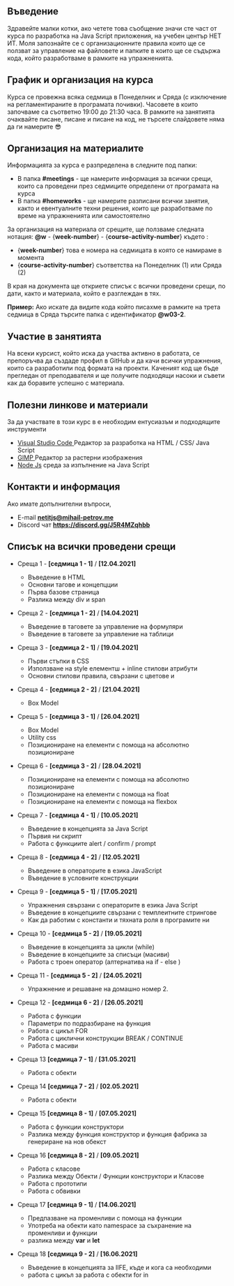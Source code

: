 ## Въведение
Здравейте малки котки, ако четете това съобщение значи сте част от курса по разработка на Java Script приложения, на учебен център НЕТ ИТ. Моля запознайте се с организационните правила които ще се ползват за управление на файловете и папките в които ще се съдържа кода, който разработваме в рамките на упражненията. 

## График и организация на курса
Курса се провежна всяка седмица в Понеделник и Сряда (с изключение на регламентираните в програмата почивки). Часовете в които започваме са съответно 19:00 до 21:30 часа. В рамките на занятията очаквайте писане, писане и писане на код, не търсете слайдовете няма да ги намерите 😎

## Организация на материалите
Информацията за курса е разпределена в следните под папки:
- В папка **#meetings** - ще намерите информация за всички срещи, които са проведени през седмиците определени от програмата на курса
- В папка **#homeworks** - ще намерите разписани всички занятия, както и евентуалните техни решения, които ще разработваме по време на упражненията или самостоятелно

За организация на материала от срещите, ще ползваме следната нотация: 
**@w** - {**week-number**} - {**course-activity-number**} където :
- {**week-number**} това е номера на седмицата в която се намираме в момента
- {**course-activity-number**} съответства на Понеделник (1) или Сряда (2)

В края на документа ще откриете списък с всички проведени срещи, по дати, както и материала, който е разглеждан в тях.

**Пример:** 
Ако искате да видите кода който писахме в рамките на трета седмица в Сряда търсите папка с идентификатор **@w03-2**. 

## Участие в занятията
На всеки курсист, който иска да участва активно в работата, се препоръчва да създаде профил в GitHub и да качи всички упражнения, които са разработили под формата на проекти. Каченият код ще бъде прегледан от преподавателя и ще получите подходящи насоки и съвети как да боравите успешно с материала.

## Полезни линкове и материали
За да участвате в този курс в е необходим ентусиазъм и подходящите инструменти 
- [Visual Studio Code ](https://code.visualstudio.com/)  Редактор за разработка на HTML / CSS/ Java Script
- [GIMP ](https://www.gimp.org/downloads/)  Редактор за растерни изображения
- [Node Js](https://nodejs.org/en/) среда за изпълнение на Java Script 

## Контакти и информация 
Ако имате допълнителни въпроси, 
- E-mail  **netitjs@mihail-petrov.me**
- Discord чат **https://discord.gg/J5R4MZqhbb**

## Списък на всички проведени срещи

- Среща 1 - **[седмица 1 - 1]** /  **[12.04.2021]**
  - Въведение в HTML
  - Основни тагове и концепцции
  - Първа базове страница
  - Разлика между div и span

- Среща 2 - **[седмица 1 - 2]** / **[14.04.2021]**
  - Въведение в таговете за управление на формуляри
  - Въведение в таговете за управление на таблици

- Среща 3 - **[седмица 2 - 1]** / **[19.04.2021]**
  - Първи стъпки в CSS
  - Използване на style елементш + inline стилови атрибути
  - Основни стилови правила, свързани с цветове и 

- Среща 4 - **[седмица 2 - 2]** / **[21.04.2021]**
  - Box Model

- Среща 5 - **[седмица 3 - 1]** / **[26.04.2021]**
  - Box Model
  - Utility css
  - Позициониране на елементи с помоща на абсолютно позициониране

- Среща 6 - **[седмица 3 - 2]** / **[28.04.2021]**
  - Позициониране на елементи с помоща на абсолютно позициониране
  - Позициониране на елементи с помоща на float
  - Позициониране на елементи с помоща на flexbox

- Среща 7 - **[седмица 4 - 1]** / **[10.05.2021]**
  - Въведение в концепцията за Java Script
  - Първия ни скрипт
  - Работа с функциите alert / confirm / prompt

- Среща 8 - **[седмица 4 - 2]** / **[12.05.2021]**
  - Въведение в операторите в езика JavaScript
  - Въведение в условните конструкции

- Среща 9 - **[седмица 5 - 1]** / **[17.05.2021]**
  - Упражнения свързани с операторите в езика Java Script 
  - Въведение в концепциите свързани с темплеитните стрингове
  - Как да работим с константи и тяхната роля в програмите ни

- Среща 10 - **[седмица 5 - 2]** / **[19.05.2021]**
  - Въведение в концепцията за цикли (while)
  - Въведение в концепциите за списъци (масиви)
  - Работа с троен оператор (алтернатива на if - else )

- Среща 11 - **[седмица 5 - 2]** / **[24.05.2021]**
  - Упражнение и решаване на домашно номер 2.

- Среща 12 - **[седмица 6 - 2]** / **[26.05.2021]**
  - Работа с функции
  - Параметри по подразбиране на функция
  - Работа с цикъл FOR
  - Работа с циклични конструкции BREAK / CONTINUE
  - Работа с масиви

- Среща 13 **[седмица 7 - 1]** / **[31.05.2021]**
  - Работа с обекти 

- Среща 14 **[седмица 7 - 2]** / **[02.05.2021]**
  - Работа с обекти 

- Среща 15 **[седмица 8 - 1]** / **[07.05.2021]**
  - Работа с функции конструктори 
  - Разлика между функция конструктор и функция фабрика за генериране на нов обекст

- Среща 16 **[седмица 8 - 2]** / **[09.05.2021]**
  - Работа с класове
  - Разлика между Обекти / Функции конструктори и Класове
  - Работа с прототипи
  - Работа с обвивки

- Среща 17 **[седмица 9 - 1]** / **[14.06.2021]**
  - Предпазване на променливи с помоща на функции
  - Употреба на обекти като namespace за съхранение на променливи и функции
  - разлика между **var** и **let**

- Среща 18 **[седмица 9 - 2]** / **[16.06.2021]**
  - Въведение в концепцията за IIFE, къде и кога са необходими
  - работа с цикъл за работа с обекти for in 